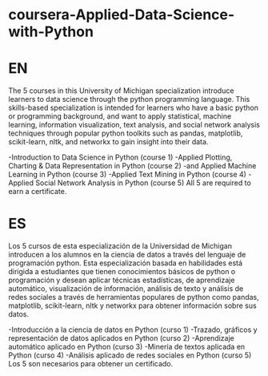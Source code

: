# coursera-Applied-Data-Science-with-Python

# EN

The 5 courses in this University of Michigan specialization introduce learners to data science through the python programming language. This skills-based specialization is intended for learners who have a basic python or programming background, and want to apply statistical, machine learning, information visualization, text analysis, and social network analysis techniques through popular python toolkits such as pandas, matplotlib, scikit-learn, nltk, and networkx to gain insight into their data.

-Introduction to Data Science in Python (course 1)
-Applied Plotting, Charting & Data Representation in Python (course 2)
-and Applied Machine Learning in Python (course 3) 
-Applied Text Mining in Python (course 4) 
-Applied Social Network Analysis in Python (course 5)
All 5 are required to earn a certificate.

# ES

Los 5 cursos de esta especialización de la Universidad de Michigan introducen a los alumnos en la ciencia de datos a través del lenguaje de programación python. Esta especialización basada en habilidades está dirigida a estudiantes que tienen conocimientos básicos de python o programación y desean aplicar técnicas estadísticas, de aprendizaje automático, visualización de información, análisis de texto y análisis de redes sociales a través de herramientas populares de python como pandas, matplotlib, scikit-learn, nltk y networkx para obtener información sobre sus datos.

-Introducción a la ciencia de datos en Python (curso 1)
-Trazado, gráficos y representación de datos aplicados en Python (curso 2)
-Aprendizaje automático aplicado en Python (curso 3) 
-Minería de textos aplicada en Python (curso 4) 
-Análisis aplicado de redes sociales en Python (curso 5)
Los 5 son necesarios para obtener un certificado.
 


